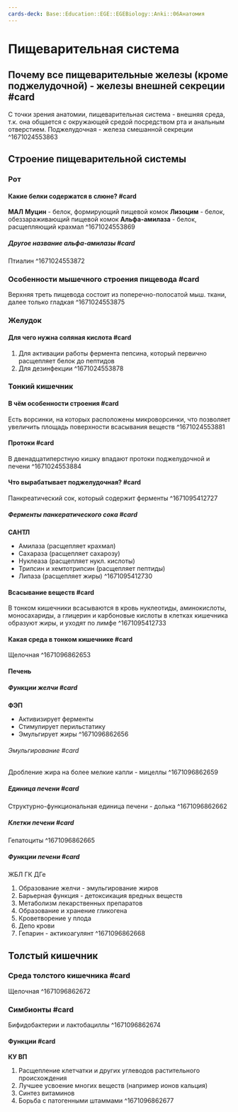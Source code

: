 ```yaml
---
cards-deck: Base::Education::EGE::EGEBiology::Anki::06Анатомия
---
```


# Пищеварительная система

## Почему все пищеварительные железы (кроме поджелудочной) - железы внешней секреции #card 
С точки зрения анатомии, пищеварительная система - внешняя среда, т.к. она общается с окружающей средой посредством рта и анальным отверстием.
Поджелудочная - железа смешанной секреции
^1671024553863

## Строение пищеварительной системы 

### Рот
#### Какие белки содержатся в слюне? #card
**МАЛ**
**Муцин** - белок, формирующий пищевой комок
**Лизоцим** - белок, обеззараживающий пищевой комок
**Альфа-амилаза** - белок, расщепляющий крахмал
^1671024553869

##### Другое название альфа-амилазы #card 
Птиалин
^1671024553872

### Особенности мышечного строения пищевода #card 
Верхняя треть пищевода состоит из поперечно-полосатой мыш. ткани, далее только гладкая
^1671024553875

### Желудок
#### Для чего нужна соляная кислота #card 
1. Для активации работы фермента пепсина, который первично расщепляет белок до пептидов
2. Для дезинфекции 
^1671024553878

### Тонкий кишечник
#### В чём особенности строения #card 
Есть ворсинки, на которых расположены микроворсинки, что позволяет увеличить площадь поверхности всасывания веществ
^1671024553881

#### Протоки #card 
В двенадцатиперстную кишку впадают протоки поджелудочной и печени
^1671024553884

#### Что вырабатывает поджелудочная? #card 
Панкреатический сок, который содержит ферменты
^1671095412727

##### Ферменты панкератического сока #card 
**САНТЛ**
- Амилаза (расщепляет крахмал)
- Сахараза (расщепляет сахарозу)
- Нуклеаза (расщепляет нукл. кислоты)
- Трипсин и хемтотрипсин (расщепляет пептиды)
- Липаза (расщепляет жиры)
^1671095412730

#### Всасывание веществ #card 
В тонком кишечники всасываются в кровь нуклеотиды, аминокислоты, моносахариды, а глицерин и карбоновые кислоты в клетках  кишечника образуют жиры, и уходят по лимфе
^1671095412733

#### Какая среда в тонком кишечнике #card 
Щелочная
^1671096862653

#### Печень

##### Функции желчи #card 
**ФЭП**
- Активизирует ферменты 
- Стимулирует перильстатику 
- Эмульгирует жиры
^1671096862656

###### Эмульгирование #card 
Дробление жира на более мелкие капли - мицеллы
^1671096862659

##### Единица печени #card 
Структурно-функциональная единица печени - долька
^1671096862662

##### Клетки печени #card 
Гепатоциты
^1671096862665

##### Функции печени #card 
ЖБЛ ГК ДГе
1. Образование желчи - эмульгирование жиров
2. Барьерная функция - детоксикация вредных веществ
3. Метаболизм лекарственных препаратов
4. Образование и хранение гликогена
5. Кроветворение у плода
6. Депо крови
7. Гепарин - актикоагулянт
^1671096862668



## Толстый кишечник 

### Среда толстого кишечника #card 
Щелочная
^1671096862672

### Симбионты #card 
Бифидобактерии и лактобациллы
^1671096862674

#### Функции #card 
**КУ ВП**
1. Расщепление клетчатки и других углеводов растительного происхождения
2. Лучшее усвоение многих веществ (например ионов кальция)
3. Синтез витаминов
4. Борьба с патогенными штаммами
^1671096862677
